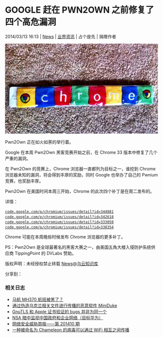 # GOOGLE 赶在 PWN2OWN 之前修复了四个高危漏洞

2014/03/13 16:13 | [News](http://drops.wooyun.org/author/news "由 News 发布") | [业界资讯](http://drops.wooyun.org/category/news "查看 业界资讯 中的全部文章") | 占个座先 | 捐赠作者

![enter image description here](img/img1_u34_jpg.jpg)

Pwn2Own 正在如火如荼的举行着。

Google 在本周 Pwn2Own 黑客竞赛开始之前，在 Chrome 33 版本中修复了几个严重的漏洞。

在 Pwn2Own 的竞赛上，Chrome 浏览器一直都列为目标之一，谁挖到 Chrome 浏览器未知的漏洞，将会得到丰厚的奖励，同时 Google 也举办了自己的 Pwnium 竞赛，也奖励丰厚。

Pwn2Own 在美国时间本周三开始，Chrome 的此次四个补丁是在周二发布的。

详情：

[`code.google.com/p/chromium/issues/detail?id=344881`](https://code.google.com/p/chromium/issues/detail?id=344881)
[`code.google.com/p/chromium/issues/detail?id=342618`](https://code.google.com/p/chromium/issues/detail?id=342618)
[`code.google.com/p/chromium/issues/detail?id=333058`](https://code.google.com/p/chromium/issues/detail?id=333058)
[`code.google.com/p/chromium/issues/detail?id=338354`](https://code.google.com/p/chromium/issues/detail?id=338354)

Chrome 可能在本周晚些时候发布 Chrome 浏览器的更多补丁。

PS：Pwn2Own 是全球最著名的黑客大赛之一，由美国五角大楼入侵防护系统供应商 TippingPoint 的 DVLabs 赞助。

版权声明：未经授权禁止转载 [News](http://drops.wooyun.org/author/news "由 News 发布")@[乌云知识库](http://drops.wooyun.org)

分享到：

### 相关日志

*   [马航 MH370 航班被黑了？](http://drops.wooyun.org/news/1202)
*   [通过伪造乌克兰相关文件进行传播的恶意软件 MiniDuke](http://drops.wooyun.org/news/1373)
*   [GnuTLS 和 Apple 证书验证的 bugs 并非为同一个](http://drops.wooyun.org/news/1021)
*   [NSA 暗中监视中国政府和企业网络（目标华为）](http://drops.wooyun.org/news/1289)
*   [网络安全威胁周报——第 201410 期](http://drops.wooyun.org/news/1034)
*   [一种被命名为 Chameleon 的病毒可以通过 WiFi 相互之间传播](http://drops.wooyun.org/news/976)